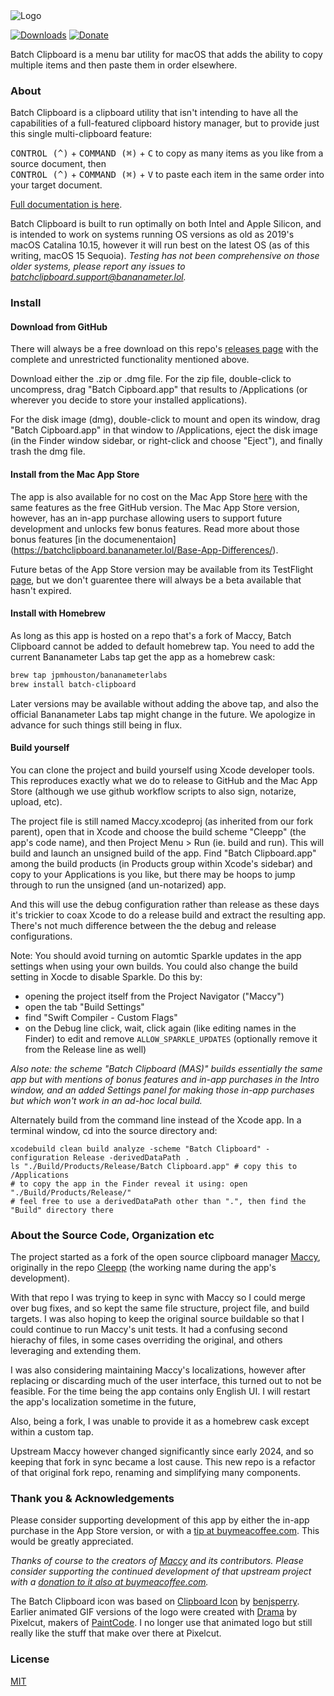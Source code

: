 <img src="https://batchclipboard.bananameter.lol/img/banner.png" alt="Logo"/>

<!-- [![Build Status](https://github.com/jpmhouston/Batch-Clipboard/actions/workflows/build.yml/badge.svg)](https://github.com/jpmhouston/Batch-Clipboard/actions/workflows/build.yml) -->
[![Downloads](https://img.shields.io/github/downloads/jpmhouston/Batch-Clipboard/total.svg)](https://github.com/jpmhouston/Batch-Clipboard/releases/latest)
[![Donate](https://img.shields.io/badge/buy%20me%20a%20coffee-donate-yellow.svg)](https://www.buymeacoffee.com/bananameterlabs)

Batch Clipboard is a menu bar utility for macOS that adds the ability to copy multiple items
and then paste them in order elsewhere.

### About

Batch Clipboard is a clipboard utility that isn't intending to have all
the capabilities of a full-featured clipboard history manager, but to provide
just this single multi-clipboard feature:

<kbd>CONTROL (^)</kbd> + <kbd>COMMAND (⌘)</kbd> + <kbd>C</kbd> to copy as many items as
you like from a source document, then\
<kbd>CONTROL (^)</kbd> + <kbd>COMMAND (⌘)</kbd> + <kbd>V</kbd> to paste each item in the
same order into your target document.

[Full documentation is here](https://batchclipboard.bananameter.lol).

Batch Clipboard is built to run optimally on both Intel and Apple Silicon, and is intended
to work on systems running OS versions as old as 2019's macOS Catalina 10.15, however it
will run best on the latest OS (as of this writing, macOS 15 Sequoia).
_Testing has not been comprehensive on those older systems, please report any issues to
[batchclipboard.support@bananameter.lol](mailto:batchclipboard.support@bananameter.lol)._

### Install

#### Download from GitHub

There will always be a free download on this repo's
[releases page](https://github.com/jpmhouston/Batch-Clipboard/releases/latest) with the
complete and unrestricted functionality mentioned above.

Download either the .zip or .dmg file. For the zip file, double-click to uncompress, drag
"Batch Cipboard.app" that results to /Applications (or wherever you decide to store your
installed applications).

For the disk image (dmg), double-click to mount and open its window, drag "Batch Cipboard.app"
in that window to /Applications, eject the disk image (in the Finder window sidebar, or
right-click and choose "Eject"), and finally trash the dmg file.

#### Install from the Mac App Store

The app is also available for no cost on the Mac App Store
[here](https://apps.apple.com/app/batch-clipboard/id6695729238) with the same features as
the free GitHub version. The Mac App Store version, however, has an in-app purchase allowing
users to support future development and unlocks few bonus features. Read more about those
bonus features [in the documenentaion]
(https://batchclipboard.bananameter.lol/Base-App-Differences/).

Future betas of the App Store version may be available from its TestFlight
[page](ttps://testflight.apple.com/join/epg3cusH), but we don't guarentee there will always
be a beta available that hasn't expired.

#### Install with Homebrew

As long as this app is hosted on a repo that's a fork of Maccy, Batch Clipboard cannot be
added to default homebrew tap. You need to add the current Bananameter Labs tap get the app
as a homebrew cask:

```bash
brew tap jpmhouston/bananameterlabs
brew install batch-clipboard
```

Later versions may be available without adding the above tap, and also the official
Bananameter Labs tap might change in the future. We apologize in advance for such things
still being in flux.

#### Build yourself

You can clone the project and build yourself using Xcode developer tools. This reproduces
exactly what we do to release to GitHub and the Mac App Store (although we use github
workflow scripts to also sign, notarize, upload, etc).

The project file is still named Maccy.xcodeproj (as inherited from our fork parent),
open that in Xcode and choose the build scheme "Cleepp" (the app's code name),
and then Project Menu > Run (ie. build and run). This will build and launch an unsigned
build of the app. Find "Batch Clipboard.app" among the build products (in Products group
within Xcode's sidebar) and copy to your Applications is you like, but there may be
hoops to jump through to run the unsigned (and un-notarized) app.

And this will use the debug configuration rather than release as these days it's trickier
to coax Xcode to do a release build and extract the resulting app. There's not much
difference between the the debug and release configurations.

Note: You should avoid turning on automtic Sparkle updates in the app settings when
using your own builds. You could also change the build setting in Xocde to disable Sparkle.
Do this by:

- opening the project itself from the Project Navigator ("Maccy")
- open the tab "Build Settings"
- find "Swift Compiler - Custom Flags"
- on the Debug line click, wait, click again (like editing names in the Finder) to
  edit and remove `ALLOW_SPARKLE_UPDATES` (optionally remove it from the Release line as well)

_Also note: the scheme "Batch Clipboard (MAS)" builds essentially the same app but with
mentions of bonus features and in-app purchases in the Intro window, and an added
Settings panel for making those in-app purchases but which won't work in an ad-hoc
local build._

Alternately build from the command line instead of the Xcode app. In a terminal window,
cd into the source directory and:

    xcodebuild clean build analyze -scheme "Batch Clipboard" -configuration Release -derivedDataPath .
    ls "./Build/Products/Release/Batch Clipboard.app" # copy this to /Applications
    # to copy the app in the Finder reveal it using: open "./Build/Products/Release/"
    # feel free to use a derivedDataPath other than ".", then find the "Build" directory there

### About the Source Code, Organization etc

The project started as a fork of the open source clipboard manager [Maccy](https://maccy.app),
originally in the repo [Cleepp](https://github.com/jpmhouston/Cleepp) (the working name
during the app's development).

With that repo I was trying to keep in sync with Maccy so I could merge over bug fixes,
and so kept the same file structure, project file, and build targets.
I was also hoping to keep the original source buildable so that I could continue to run
Maccy's unit tests. It had a confusing second hierachy of files, in some cases overriding
the original, and others leveraging and extending them.

I was also considering maintaining Maccy's localizations, however after replacing or
discarding much of the user interface, this turned out to not be feasible. For the time
being the app contains only English UI. I will restart the app's localization sometime
in the future,

Also, being a fork, I was unable to provide it as a homebrew cask except within a custom
tap.

Upstream Maccy however changed significantly since early 2024, and so keeping that fork
in sync became a lost cause. This new repo is a refactor of that original fork repo,
renaming and simplifying many components.


### Thank you & Acknowledgements

Please consider supporting development of this app by either the in-app purchase in the
App Store version, or with a [tip at buymeacoffee.com](https://www.buymeacoffee.com/bananameterlabs).
This would be greatly appreciated.

_Thanks of course to the creators of [Maccy](https://maccy.app) and its contributors. 
Please consider supporting the continued development of that upstream project with a
[donation to it also at buymeacoffee.com](https://www.buymeacoffee.com/p0deje)._

The Batch Clipboard icon was based on [Clipboard Icon](https://icon-icons.com/icon/clipboard/50424)
by [benjsperry](https://icon-icons.com/users/SIspiIUR5Ovh9CSybjNDC/icon-sets/).
Earlier animated GIF versions of the logo were created with [Drama](www.drama.app)
by Pixelcut, makers of [PaintCode](https://paintcode.app). I no longer use that animated
logo but still really like the stuff that make over there at Pixelcut. 

### License

[MIT](./LICENSE)
